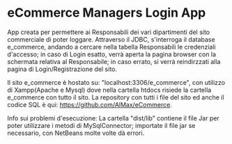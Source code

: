 # eCommerce Managers Login App

App creata per permettere ai Responsabili dei vari dipartimenti del sito commerciale di poter loggare. 
Attraverso il JDBC, s'interroga il database e_commerce, andando a cercare nella tabella Responsabili le credenziali d'accesso; in caso di Login esatto, verrà aperta la pagina browser con la schermata relativa al Responsabile; in caso errato, si verrà reindirzzati alla pagina di Login/Registrazione del sito.

Il sito e_commerce è hostato su: "localhost:3306/e_commerce", con utilizzo di Xampp(Apache e Mysql) dove nella cartella htdocs risiede la cartella e_commerce con tutto il sito. La repository con tutti i file del sito ed anche il codice SQL è qui: https://github.com/AlMax/eCommerce.

Info sui problemi d'esecuzione:
La cartella "dist/lib" contiene il file Jar per poter utilizzare i metodi di MySqlConnector; importate il file jar se necessario, con NetBeans molte volte dà errori.
